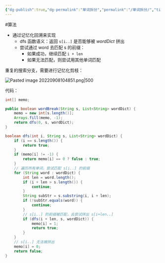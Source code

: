 ```yaml
---
{"dg-publish":true,"dg-permalink":"单词拆分","permalink":"/单词拆分/","title":"单词拆分","tags":["DFS","回溯"]}
---
```



#算法 

- 通过记忆化回溯来实现
	- dfs 函数语义：返回 `s[i..]` 是否能够被 *wordDict* 拼出
	- 尝试通过 word 去匹配 s 的前缀：
		- 如果成功，继续匹配 `i + len`
		- 如果无法匹配，则尝试用其他单词匹配

重复的搜索分支，需要进行记忆化剪枝：

![Pasted image 20220908104851.png|500](/img/user/attachments/images/Pasted%20image%2020220908104851.png)

代码：

```java
int[] memo;

public boolean wordBreak(String s, List<String> wordDict) {
    memo = new int[s.length()];
    Arrays.fill(memo, -1);
    return dfs(0, s, wordDict);
}

boolean dfs(int i, String s, List<String> wordDict) {
    if (i == s.length()) {
        return true;
    }
    if (memo[i] != -1) {
        return memo[i] == 0 ? false : true;
    }
    // 遍历所有单词，尝试匹配 s[i..] 的前缀
    for (String word : wordDict) {
        int len = word.length();
        if (i + len > s.length()) {
            continue;
        }
        String subStr = s.substring(i, i + len);
        if (!subStr.equals(word)) {
            continue;
        }
        // s[i..] 的前缀被匹配，去尝试拼出 s[i+len..]
        if (dfs(i + len, s, wordDict)) {
            memo[i] = 1;
            return true;
        }
    }
    // s[i..] 无法被拼出
    memo[i] = 0;
    return false;
}
```
